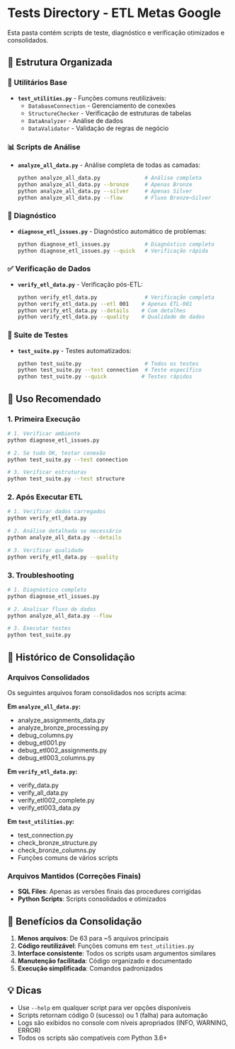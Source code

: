 # Tests Directory - ETL Metas Google

Esta pasta contém scripts de teste, diagnóstico e verificação otimizados e consolidados.

## 📁 Estrutura Organizada

### 🔧 Utilitários Base
- **`test_utilities.py`** - Funções comuns reutilizáveis:
  - `DatabaseConnection` - Gerenciamento de conexões
  - `StructureChecker` - Verificação de estruturas de tabelas
  - `DataAnalyzer` - Análise de dados
  - `DataValidator` - Validação de regras de negócio

### 📊 Scripts de Análise
- **`analyze_all_data.py`** - Análise completa de todas as camadas:
  ```bash
  python analyze_all_data.py              # Análise completa
  python analyze_all_data.py --bronze     # Apenas Bronze
  python analyze_all_data.py --silver     # Apenas Silver
  python analyze_all_data.py --flow       # Fluxo Bronze→Silver
  ```

### 🏥 Diagnóstico
- **`diagnose_etl_issues.py`** - Diagnóstico automático de problemas:
  ```bash
  python diagnose_etl_issues.py           # Diagnóstico completo
  python diagnose_etl_issues.py --quick   # Verificação rápida
  ```

### ✅ Verificação de Dados
- **`verify_etl_data.py`** - Verificação pós-ETL:
  ```bash
  python verify_etl_data.py               # Verificação completa
  python verify_etl_data.py --etl 001    # Apenas ETL-001
  python verify_etl_data.py --details    # Com detalhes
  python verify_etl_data.py --quality    # Qualidade de dados
  ```

### 🧪 Suite de Testes
- **`test_suite.py`** - Testes automatizados:
  ```bash
  python test_suite.py                    # Todos os testes
  python test_suite.py --test connection  # Teste específico
  python test_suite.py --quick           # Testes rápidos
  ```

## 🚀 Uso Recomendado

### 1. Primeira Execução
```bash
# 1. Verificar ambiente
python diagnose_etl_issues.py

# 2. Se tudo OK, testar conexão
python test_suite.py --test connection

# 3. Verificar estruturas
python test_suite.py --test structure
```

### 2. Após Executar ETL
```bash
# 1. Verificar dados carregados
python verify_etl_data.py

# 2. Análise detalhada se necessário
python analyze_all_data.py --details

# 3. Verificar qualidade
python verify_etl_data.py --quality
```

### 3. Troubleshooting
```bash
# 1. Diagnóstico completo
python diagnose_etl_issues.py

# 2. Analisar fluxo de dados
python analyze_all_data.py --flow

# 3. Executar testes
python test_suite.py
```

## 📝 Histórico de Consolidação

### Arquivos Consolidados
Os seguintes arquivos foram consolidados nos scripts acima:

**Em `analyze_all_data.py`:**
- analyze_assignments_data.py
- analyze_bronze_processing.py
- debug_columns.py
- debug_etl001.py
- debug_etl002_assignments.py
- debug_etl003_columns.py

**Em `verify_etl_data.py`:**
- verify_data.py
- verify_all_data.py
- verify_etl002_complete.py
- verify_etl003_data.py

**Em `test_utilities.py`:**
- test_connection.py
- check_bronze_structure.py
- check_bronze_columns.py
- Funções comuns de vários scripts

### Arquivos Mantidos (Correções Finais)
- **SQL Files**: Apenas as versões finais das procedures corrigidas
- **Python Scripts**: Scripts consolidados e otimizados

## 🎯 Benefícios da Consolidação

1. **Menos arquivos**: De 63 para ~5 arquivos principais
2. **Código reutilizável**: Funções comuns em `test_utilities.py`
3. **Interface consistente**: Todos os scripts usam argumentos similares
4. **Manutenção facilitada**: Código organizado e documentado
5. **Execução simplificada**: Comandos padronizados

## 💡 Dicas

- Use `--help` em qualquer script para ver opções disponíveis
- Scripts retornam código 0 (sucesso) ou 1 (falha) para automação
- Logs são exibidos no console com níveis apropriados (INFO, WARNING, ERROR)
- Todos os scripts são compatíveis com Python 3.6+